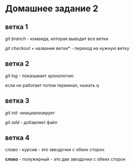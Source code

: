 # Домашнее задание 2
## ветка 1
*git branch* - команда, которая выводит все ветки

*git checkout* + название ветки* - переход на нужную ветку
## ветка 2
*git log* - показывает хронологию

если не работает потом терминал, нажать q

## ветка 3
*git init* -инициализирует

*git add* - добавляет файл

## ветка 4
*слово* - курсив - это звездочки с обеих сторон

**слово** - полужирный - это две звездочки с обеих сторон

